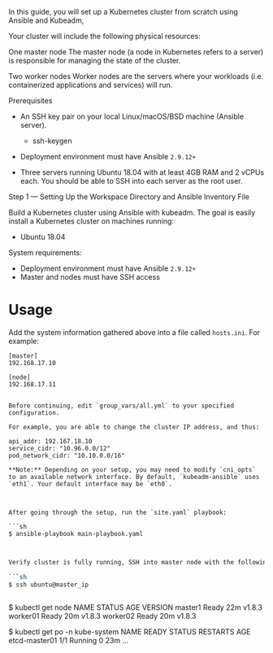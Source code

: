In this guide, you will set up a Kubernetes cluster from scratch using Ansible and Kubeadm,


Your cluster will include the following physical resources:

One master node
The master node (a node in Kubernetes refers to a server) is responsible for managing the state of the cluster.

Two worker nodes
Worker nodes are the servers where your workloads (i.e. containerized applications and services) will run.

Prerequisites

- An SSH key pair on your local Linux/macOS/BSD machine (Ansible server).
 
    - ssh-keygen
	
- Deployment environment must have Ansible `2.9.12+`

- Three servers running Ubuntu 18.04 with at least 4GB RAM and 2 vCPUs each. You should be able to SSH into each server as the root user.

 
Step 1 — Setting Up the Workspace Directory and Ansible Inventory File


Build a Kubernetes cluster using Ansible with kubeadm. The goal is easily install a Kubernetes cluster on machines running:

  - Ubuntu 18.04
  
  
System requirements:

  - Deployment environment must have Ansible `2.9.12+`
  - Master and nodes must have SSH access

# Usage

Add the system information gathered above into a file called `hosts.ini`. For example:
```
[master]
192.168.17.10

[node]
192.168.17.11

```

```

Before continuing, edit `group_vars/all.yml` to your specified configuration.

For example, you are able to change the cluster IP address, and thus:

api_addr: 192.167.18.10
service_cidr: "10.96.0.0/12"
pod_network_cidr: "10.10.0.0/16"

**Note:** Depending on your setup, you may need to modify `cni_opts` to an available network interface. By default, `kubeadm-ansible` uses `eth1`. Your default interface may be `eth0`.



After going through the setup, run the `site.yaml` playbook:

```sh
$ ansible-playbook main-playbook.yaml

```

```sh


Verify cluster is fully running, SSH into master node with the following command and using kubectl:

```sh
$ ssh ubuntu@master_ip

```

```sh


```
$ kubectl get node
NAME      STATUS    AGE       VERSION
master1   Ready     22m       v1.8.3
worker01  Ready     20m       v1.8.3
worker02  Ready     20m       v1.8.3

$ kubectl get po -n kube-system
NAME                                    READY     STATUS    RESTARTS   AGE
etcd-master01                            1/1       Running   0          23m
...
```
